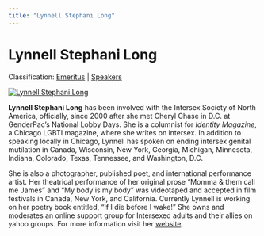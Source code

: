 ```yaml
---
title: "Lynnell Stephani Long"
---
```


# Lynnell Stephani Long

Classification: [Emeritus][1] | [Speakers][2]

[![Lynnell Stephani Long](/files/images/Lynnell_Stephani_Long_recen_0.jpg)][3]

**Lynnell Stephani Long** has been involved with the Intersex Society of North America, officially, since 2000 after she met Cheryl Chase in D.C. at GenderPac’s National Lobby Days. She is a columnist for _Identity Magazine_, a Chicago LGBTI magazine, where she writes on intersex. In addition to speaking locally in Chicago, Lynnell has spoken on ending intersex genital mutilation in Canada, Wisconsin, New York, Georgia, Michigan, Minnesota, Indiana, Colorado, Texas, Tennessee, and Washington, D.C.

She is also a photographer, published poet, and international performance artist. Her theatrical performance of her original prose “Momma & them call me James” and “My body is my body” was videotaped and accepted in film festivals in Canada, New York, and California. Currently Lynnell is working on her poetry book entitled, “If I die before I wake!” She owns and moderates an online support group for Intersexed adults and their allies on yahoo groups. For more information visit her [website][4].

[1]: /about/emeritus
[2]: /about/speakers
[3]: /node/973
[4]: http://www.millarca.com/intersex.html
